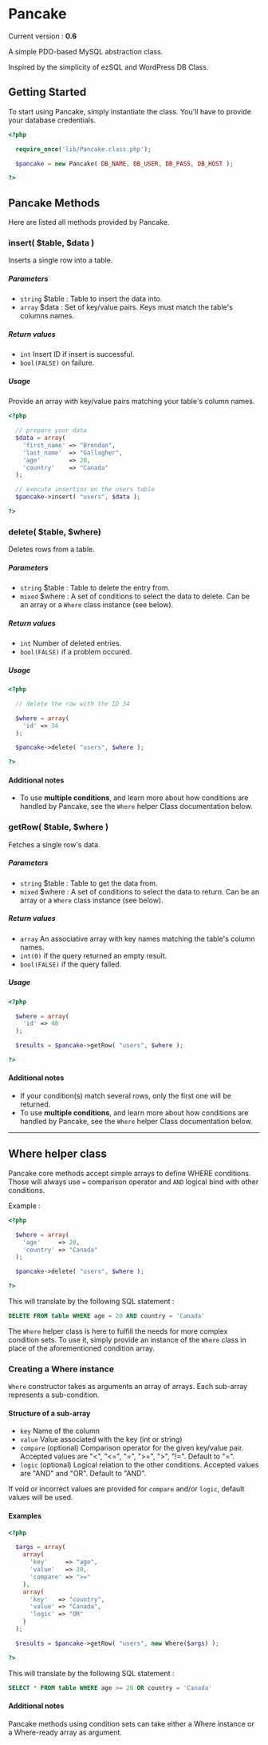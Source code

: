# Pancake

Current version : __0.6__

A simple PDO-based MySQL abstraction class.

Inspired by the simplicity of ezSQL and WordPress DB Class.



## Getting Started

To start using Pancake, simply instantiate the class.
You'll have to provide your database credentials.

```php
<?php

  require_once('lib/Pancake.class.php');

  $pancake = new Pancake( DB_NAME, DB_USER, DB_PASS, DB_HOST );

?>
```



## Pancake Methods

Here are listed all methods provided by Pancake.



### insert( $table, $data )

Inserts a single row into a table.


##### Parameters

  * `string` $table : Table to insert the data into.
  * `array` $data : Set of key/value pairs. Keys must match the table's columns names.


##### Return values

  * `int` Insert ID if insert is successful.
  * `bool(FALSE)` on failure.


##### Usage

Provide an array with key/value pairs matching your table's column names.

```php
<?php

  // prepare your data
  $data = array(
    'first_name' => "Brendan",
    'last_name'  => "Gallagher",
    'age'        => 20,
    'country'    => "Canada"
  );

  // execute insertion on the users table
  $pancake->insert( "users", $data );

?>
```



### delete( $table, $where)

Deletes rows from a table.


##### Parameters

  * `string` $table : Table to delete the entry from.
  * `mixed` $where : A set of conditions to select the data to delete. Can be an array or a `Where` class instance (see below).


##### Return values

  * `int` Number of deleted entries.
  * `bool(FALSE)` if a problem occured.


##### Usage

```php
<?php

  // delete the row with the ID 34

  $where = array(
    'id' => 34
  );

  $pancake->delete( "users", $where );

?>
```

#### Additional notes

  * To use __multiple conditions__, and learn more about how conditions are handled by Pancake, see the `Where` helper Class documentation below.



### getRow( $table, $where )

Fetches a single row's data.


##### Parameters

  * `string` $table : Table to get the data from.
  * `mixed` $where : A set of conditions to select the data to return. Can be an array or a `Where` class instance (see below).


##### Return values

  * `array` An associative array with key names matching the table's column names.
  * `int(0)` if the query returned an empty result.
  * `bool(FALSE)` if the query failed.


##### Usage

```php
<?php

  $where = array(
    'id' => 48
  );

  $results = $pancake->getRow( "users", $where );

?>
```

#### Additional notes

  * If your condition(s) match several rows, only the first one will be returned.
  * To use __multiple conditions__, and learn more about how conditions are handled by Pancake, see the `Where` helper Class documentation below.


-----


## Where helper class

Pancake core methods accept simple arrays to define WHERE conditions.
Those will always use `=` comparison operator and `AND` logical bind with other conditions.

Example :

```php
<?php

  $where = array(
    'age'     => 20,
    'country' => "Canada"
  );

  $pancake->delete( "users", $where );

?>
```

This will translate by the following SQL statement :

```sql
DELETE FROM table WHERE age = 20 AND country = 'Canada'
```

The `Where` helper class is here to fulfill the needs for more complex condition sets.
To use it, simply provide an instance of the `Where` class in place of the aforementioned condition array.

### Creating a Where instance

`Where` constructor takes as arguments an array of arrays.
Each sub-array represents a sub-condition.

#### Structure of a sub-array

  * `key` Name of the column
  * `value` Value associated with the key (int or string)
  * `compare` (optional) Comparison operator for the given key/value pair. Accepted values are "<", "<=", "=", ">=", ">", "!=". Default to "=".
  * `logic` (optional) Logical relation to the other conditions. Accepted values are "AND" and "OR". Default to "AND".

If void or incorrect values are provided for `compare` and/or `logic`, default values will be used.

#### Examples

```php
<?php

  $args = array(
    array(
      'key'     => "age",
      'value'   => 20,
      'compare' => ">="
    ),
    array(
      'key'   => "country",
      'value' => "Canada",
      'logic' => "OR"
    )
  );

  $results = $pancake->getRow( "users", new Where($args) );

?>
```

This will translate by the following SQL statement :

```sql
SELECT * FROM table WHERE age >= 20 OR country = 'Canada'
```

#### Additional notes

Pancake methods using condition sets can take either a Where instance or a Where-ready array as argument.
